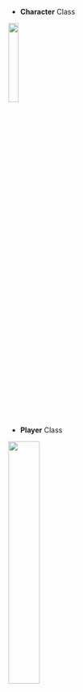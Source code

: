 + **Character** Class

<img src="https://user-images.githubusercontent.com/62216628/141089444-849f6f3e-c221-4660-95b4-589da514496d.PNG" width="20%">


+ **Player** Class

<img src="https://user-images.githubusercontent.com/62216628/141089269-7fb3abc1-f597-4371-867b-1249a52bf460.PNG" width="35%">

